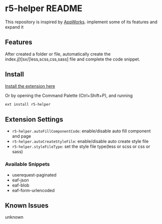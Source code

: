 # r5-helper README

This repository is inspired by [AppWorks](https://github.com/appworks-lab/appworks).
implement some of its features and expand it

## Features

After created a folder or file, automatically create the index.j[t]sx/[less,scss,css,sass] file and complete the code snippet.

## Install

[Install the extension here](https://marketplace.visualstudio.com/items?itemName=cl1107.r5-helper)

Or by opening the Command Palette (Ctrl+Shift+P), and running

```sh
ext install r5-helper
```

## Extension Settings

- `r5-helper.autoFillComponentCode`: enable/disable auto fill component and page
- `r5-helper.autoCreateStyleFile`: enable/disable auto create style file
- `r5-helper.styleFileType`: set the style file type(less or scss or css or sass)

### Available Snippets

- userequest-paginated
- eaf-json
- eaf-blob
- eaf-form-urlencoded

## Known Issues

unknown

